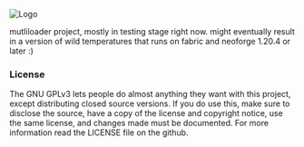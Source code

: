 ![Logo](https://cdn.modrinth.com/data/ElQgDJsn/images/abf9b0b63c169d0c356a063c072f4a60cebbcc2e.png)

mutliloader project, mostly in testing stage right now. might eventually result in a version of wild temperatures that runs on fabric and neoforge 1.20.4 or later :)

### License
The GNU GPLv3 lets people do almost anything they want with this project, except distributing closed source versions. If you do use this, make sure to disclose the source, have a copy of the license and copyright notice, use the same license, and changes made must be documented. For more information read the LICENSE file on the github.
